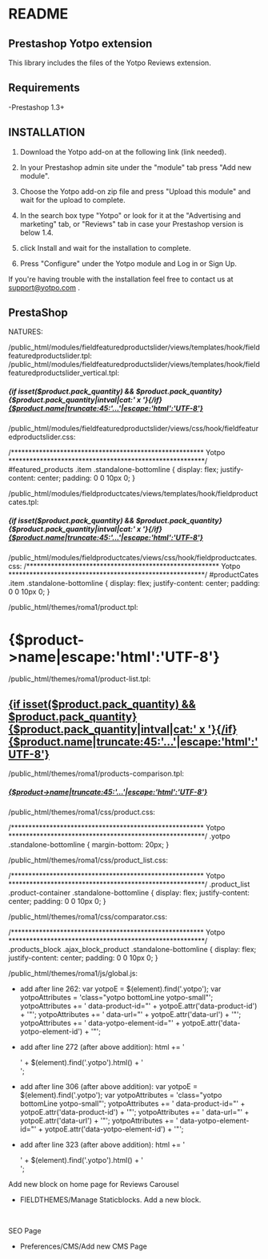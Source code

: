 README
======

Prestashop Yotpo extension
--------------------------
This library includes the files of the Yotpo Reviews extension.


Requirements
------------
-Prestashop 1.3+

INSTALLATION
------------

1. Download the Yotpo add-on at the following link (link needed).
2. In your Prestashop admin site under the "module" tab press "Add new module".
3. Choose the Yotpo add-on zip file and press "Upload this module" and wait for the upload to complete.

4. In the search box type "Yotpo" or look for it at the "Advertising and marketing" tab, or "Reviews" tab in case your Prestashop version is below 1.4.
5. click Install and wait for the installation to complete.
6. Press "Configure" under the Yotpo module and Log in or Sign Up.

If you're having trouble with the installation feel free to contact us at support@yotpo.com .


PrestaShop
----------

NATURES:

/public_html/modules/fieldfeaturedproductslider/views/templates/hook/fieldfeaturedproductslider.tpl:
/public_html/modules/fieldfeaturedproductslider/views/templates/hook/fieldfeaturedproductslider_vertical.tpl:
                                <div class="right-block">
                                    <h5 class="sub_title_font">
                                    {if isset($product.pack_quantity) && $product.pack_quantity}{$product.pack_quantity|intval|cat:' x '}{/if}
                                    <a class="product-name" href="{$product.link|escape:'html':'UTF-8'}" title="{$product.name|escape:'html':'UTF-8'}">
                                        {$product.name|truncate:45:'...'|escape:'html':'UTF-8'}
                                    </a>
                                </h5>
                                <div class="yotpo bottomLine" 
                                        data-product-id="{$product.id_product|intval}"
                                        data-url="{$product.link|escape:'html':'UTF-8'}">
                                </div>


/public_html/modules/fieldfeaturedproductslider/views/css/hook/fieldfeaturedproductslider.css:

/*******************************************************
Yotpo
********************************************************/
#featured_products .item .standalone-bottomline {
    display: flex;
    justify-content: center;
    padding: 0 0 10px 0;
}


/public_html/modules/fieldproductcates/views/templates/hook/fieldproductcates.tpl:
                                <div class="right-block">
                                    <h5 class="sub_title_font">
                                    {if isset($product.pack_quantity) && $product.pack_quantity}{$product.pack_quantity|intval|cat:' x '}{/if}
                                    <a class="product-name" href="{$product.link|escape:'html':'UTF-8'}" title="{$product.name|escape:'html':'UTF-8'}">
                                        {$product.name|truncate:45:'...'|escape:'html':'UTF-8'}
                                    </a>
                                </h5>
                                <div class="yotpo bottomLine"
                                        data-product-id="{$product.id_product|intval}"
                                        data-url="{$product.link|escape:'html':'UTF-8'}">
                                </div>


/public_html/modules/fieldproductcates/views/css/hook/fieldproductcates.css:
/*******************************************************
Yotpo
********************************************************/
#productCates .item .standalone-bottomline {
    display: flex;
    justify-content: center;
    padding: 0 0 10px 0;
}


/public_html/themes/roma1/product.tpl:
                        <h1 itemprop="name">{$product->name|escape:'html':'UTF-8'}</h1>
                        <div class="yotpo bottomLine"
                                data-product-id="{$yotpoProductId|intval}"
                                data-url="{$yotpoProductLink|escape:'htmlall':'UTF-8'}">
                        </div>


/public_html/themes/roma1/product-list.tpl:
            <h2 itemprop="name">
                <a class="product-name" href="{$product.link|escape:'html':'UTF-8'}" title="{$product.name|escape:'html':'UTF-8'}" itemprop="url" >
                    {if isset($product.pack_quantity) && $product.pack_quantity}<strong>{$product.pack_quantity|intval|cat:' x '}</strong>{/if}
                    {$product.name|truncate:45:'...'|escape:'html':'UTF-8'}
                </a>
            </h2>
            <div class="yotpo bottomLine" 
                data-product-id="{$product.id_product|intval}"
                data-url="{$product.link|escape:'html':'UTF-8'}">
            </div>

/public_html/themes/roma1/products-comparison.tpl:
                                                <h5>
                                                    	<a class="product-name" href="{$product->getLink()|escape:'html':'UTF-8'}" title="{$product->name|truncate:32:'...'|escape:'html':'UTF-8'}">
                                                                {$product->name|truncate:45:'...'|escape:'html':'UTF-8'}
                                                        </a>
                                                </h5>
                                                <div class="yotpo bottomLine"
                                                        data-product-id="{$product->id}"
                                                        data-url="{$product->getLink()|escape:'html':'UTF-8'}">
                                                </div>


/public_html/themes/roma1/css/product.css:

/*******************************************************
Yotpo
********************************************************/
.yotpo .standalone-bottomline {
    margin-bottom: 20px;
}


/public_html/themes/roma1/css/product_list.css:

/*******************************************************
Yotpo
********************************************************/
.product_list .product-container .standalone-bottomline {
    display: flex;
    justify-content: center;
    padding: 0 0 10px 0;
}


/public_html/themes/roma1/css/comparator.css:

/*******************************************************
Yotpo
********************************************************/
.products_block .ajax_block_product .standalone-bottomline {
    display: flex;
    justify-content: center;
    padding: 0 0 10px 0;
}


/public_html/themes/roma1/js/global.js:
- add after line 262:
                        var yotpoE = $(element).find('.yotpo');
                        var yotpoAttributes = 'class="yotpo bottomLine yotpo-small"';
                        yotpoAttributes += ' data-product-id="' + yotpoE.attr('data-product-id') + '"';
                        yotpoAttributes += ' data-url="' + yotpoE.attr('data-url') + '"';
                        yotpoAttributes += ' data-yotpo-element-id="' + yotpoE.attr('data-yotpo-element-id') + '"';

- add after line 272 (after above addition):
                                        html += '<div class="yotpo bottomLine yotpo-small">' + $(element).find('.yotpo').html() + '</div>';

- add after line 306 (after above addition):
                        var yotpoE = $(element).find('.yotpo');
                        var yotpoAttributes = 'class="yotpo bottomLine yotpo-small"';
                        yotpoAttributes += ' data-product-id="' + yotpoE.attr('data-product-id') + '"';
                        yotpoAttributes += ' data-url="' + yotpoE.attr('data-url') + '"';
                        yotpoAttributes += ' data-yotpo-element-id="' + yotpoE.attr('data-yotpo-element-id') + '"';

- add after line 323 (after above addition):
                                html += '<div class="yotpo bottomLine yotpo-small">' + $(element).find('.yotpo').html() + '</div>';


Add new block on home page for Reviews Carousel
  - FIELDTHEMES/Manage Staticblocks.  Add a new block.

<div class="yotpo yotpo-reviews-carousel" data-background-color="transparent" data-mode="most_recent" data-type="both" data-count="9" data-show-bottomline="1" data-autoplay-enabled="1" data-autoplay-speed="3000" data-show-navigation="1">&nbsp;</div>
<div style="clear: both;"></div>


SEO Page
  - Preferences/CMS/Add new CMS Page

<div class="block title_center horizontal_mode">
<div class="yotpo yotpo-reviews-carousel" data-background-color="transparent" data-mode="most_recent" data-type="both" data-count="9" data-show-bottomline="1" data-autoplay-enabled="1" data-autoplay-speed="3000" data-show-navigation="1">&nbsp;</div>
<div style="clear: both;"></div>
<script>// <![CDATA[
(function e(){var e=document.createElement("script");e.type="text/javascript",e.async=!0, e.src="//staticw2.yotpo.com/### API KEY ###/widget.js";var t=document.getElementsByTagName("script")[0]; t.parentNode.insertBefore(e,t)})();
// ]]></script>
<div id="yotpo-testimonials-custom-tab"></div>
</div>

